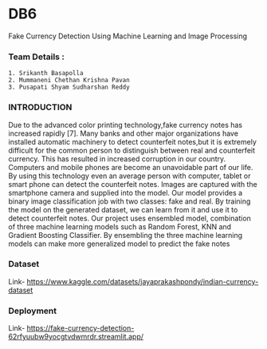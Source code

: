 
# DB6

Fake Currency Detection Using Machine Learning and Image Processing


### Team Details :
    1. Srikanth Basapolla
    2. Mummaneni Chethan Krishna Pavan
    3. Pusapati Shyam Sudharshan Reddy
### INTRODUCTION
Due to the advanced color printing technology,fake currency notes has increased rapidly [7]. Many banks and other major organizations have installed automatic machinery to detect counterfeit notes,but it is extremely difficult for the common person to distinguish between real and counterfeit currency. This has resulted in increased corruption in our country. Computers and mobile phones are become an unavoidable part of our life. By using this technology even an average person with computer, tablet or smart phone can detect the counterfeit notes. Images  are captured with the smartphone camera and supplied into the model. Our model provides a binary image classification job with two classes: fake and real. By training the model on  the generated dataset, we can learn from it and use it to detect counterfeit notes. Our project uses ensembled model, combination of three machine learning models such as  Random Forest, KNN  and Gradient Boosting Classifier. By ensembling the three machine learning models can make more generalized  model to   predict   the  fake  notes

### Dataset
Link- https://www.kaggle.com/datasets/jayaprakashpondy/indian-currency-dataset 
### Deployment
Link- https://fake-currency-detection-62rfyuubw9yocgtvdwmrdr.streamlit.app/
